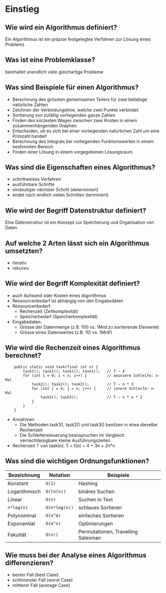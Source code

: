# Einstieg

## Wie wird ein Algorithmus definiert?
Ein Algorithmus ist ein präzise festgelegtes Verfahren zur Lösung eines Problems

## Was ist eine Problemklasse?
beinhaltet unendlich viele gleichartige Probleme

## Was sind Beispiele für einen Algorithmus?
* Berechnung des grössten gemeinsamen Teilers für zwei beliebige natürliche Zahlen
* Zeichnen der Verbindungslinie, welche zwei Punkte verbindet
* Sortierung von zufällig vorliegenden ganze Zahlen
* Finden des kürzesten Weges zwischen zwei Knoten in einem zusammenhängenden Graphen
* Entscheiden, ob es sich bei einer vorliegenden natürlichen Zahl um eine Primzahl handelt
* Berechnung des Integrals bei vorliegenden Funktionswerten in einem bestimmten Bereich
* Finden einer Lösung in einem vorgegebenen Lösungsraum

## Was sind die Eigenschaften eines Algorithmus?
* schrittweises Verfahren
* ausführbare Schritte
* eindeutiger nächster Schritt (determiniert)
* endet nach endlich vielen Schritten (terminiert)

## Wie wird der Begriff Datenstruktur definiert?
Eine Datenstruktur ist ein Konzept zur Speicherung und Organisation von Daten

## Auf welche 2 Arten lässt sich ein Algorithmus umsetzten?
* iterativ
* rekursiv

## Wie wird der Begriff Komplexität definiert?
* auch Aufwand oder Kosten eines Algorithmus
* Ressourcenbedarf ist abhängig von den Eingabedaten
* Ressourcenbedarf:
    * Rechenzeit (Zeitkomplexität)
    * Speicherbedarf (Speicherkomplexität)
* Eingabedaten:
    * Grösse der Datenmenge (z.B. 100 vs. 1Mrd zu sortierende Elemente)
    * Grösse eines Datenwertes (z.B. 10! vs. 1Mrd!)

## Wie wird die Rechenzeit eines Algorithmus berechnet?
```
    public static void task(final int n) {
        task1(); task1(); task1(); task1();   // T ~ 4
        for (int i = 0; i < n; i++) {         // aeussere Schleife: n-Mal
            task2(); task2(); task2();        // T ~ n * 3
            for (int j = 0; j < n; j++) {     // innere Schleife: n-Mal
                task3(); task3();             // T ~ n * n * 2
            }
        }
    }
```

* Annahmen
    * Die Methoden task1(), task2() und task3() besitzen in etwa dieselbe Rechenzeit
    * Die Schleifensteuerung beanspruchen im Vergleich vernachlässigbare kleine Ausführungszeiten
* Rechenzeit T von task(n): T = f(n) ~ 4 + 3*n + 2*n*n

## Was sind die wichtigen Ordnungsfunktionen?
| Bezeichnung   | Notation      | Beispiele                          |
|---------------|---------------|------------------------------------|
| Konstant      | `O(1)`        | Hashing                            |
| Logarithmisch | `O(ln(n))`    | binäres Suchen                     |
| Linear        | `O(n)`        | Suchen in Text                     |
| `n*log(n)`    | `O(n*log(n))` | schlaues Sortieren                 |
| Polynominal   | `O(n^m)`      | einfaches Sortieren                |
| Exponential   | `O(m^n)`      | Optimierungen                      |
| Fakultät      | `O(n!)`       | Permutationen, Travelling Salesman |

## Wie muss bei der Analyse eines Algorithmus differenzieren?
* bester Fall (best Case)
* schlimmster Fall (worst Case)
* mittlerer Fall (average Case)

